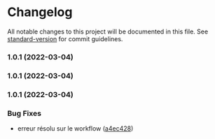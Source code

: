 # Changelog

All notable changes to this project will be documented in this file. See [standard-version](https://github.com/conventional-changelog/standard-version) for commit guidelines.

### 1.0.1 (2022-03-04)

### 1.0.1 (2022-03-04)

### 1.0.1 (2022-03-04)


### Bug Fixes

* erreur résolu sur le workflow ([a4ec428](https://github.com/QuentinDAMMAN/devops-cd/commit/a4ec4287bb34639b1f379890e378d5b0aa6481df))
